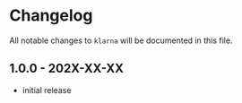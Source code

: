 # Changelog

All notable changes to `klarna` will be documented in this file.

## 1.0.0 - 202X-XX-XX

- initial release
